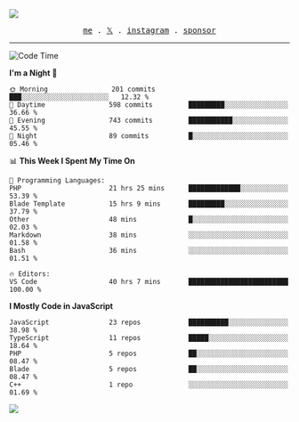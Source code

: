 <img style="bottom: 800px;" src="https://imgur.com/rilHVxA.png"/>
<p align="center">
  <samp>
    <a href="https://fayln.com">me</a> .
    <!-- <a href="https://fayln.com/projects">projects</a> . -->
    <a href="https://go.fayln.com/twitter">𝕏</a> .
    <a href="https://go.fayln.com/instagram">instagram</a> .
<!--     <a href="https://go.fayln.com/polywork">polywork</a> . -->
    <a href="https://github.com/sponsors/faridhnzz">sponsor</a>
  </samp>
</p>

---
<!--START_SECTION:waka-->
![Code Time](http://img.shields.io/badge/Code%20Time-2%2C569%20hrs%2035%20mins-blue)

**I'm a Night 🦉** 

```text
🌞 Morning                201 commits         ███░░░░░░░░░░░░░░░░░░░░░░   12.32 % 
🌆 Daytime                598 commits         █████████░░░░░░░░░░░░░░░░   36.66 % 
🌃 Evening                743 commits         ███████████░░░░░░░░░░░░░░   45.55 % 
🌙 Night                  89 commits          █░░░░░░░░░░░░░░░░░░░░░░░░   05.46 % 
```


📊 **This Week I Spent My Time On** 

```text
💬 Programming Languages: 
PHP                      21 hrs 25 mins      █████████████░░░░░░░░░░░░   53.39 % 
Blade Template           15 hrs 9 mins       █████████░░░░░░░░░░░░░░░░   37.79 % 
Other                    48 mins             █░░░░░░░░░░░░░░░░░░░░░░░░   02.03 % 
Markdown                 38 mins             ░░░░░░░░░░░░░░░░░░░░░░░░░   01.58 % 
Bash                     36 mins             ░░░░░░░░░░░░░░░░░░░░░░░░░   01.51 % 

🔥 Editors: 
VS Code                  40 hrs 7 mins       █████████████████████████   100.00 % 
```

**I Mostly Code in JavaScript** 

```text
JavaScript               23 repos            ██████████░░░░░░░░░░░░░░░   38.98 % 
TypeScript               11 repos            █████░░░░░░░░░░░░░░░░░░░░   18.64 % 
PHP                      5 repos             ██░░░░░░░░░░░░░░░░░░░░░░░   08.47 % 
Blade                    5 repos             ██░░░░░░░░░░░░░░░░░░░░░░░   08.47 % 
C++                      1 repo              ░░░░░░░░░░░░░░░░░░░░░░░░░   01.69 % 
```




<!--END_SECTION:waka-->

![](https://hit.yhype.me/github/profile?user_id=29797712)
